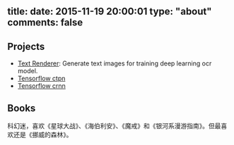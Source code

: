 title:
date: 2015-11-19 20:00:01
type: "about"
comments: false
---

## Projects
- [Text Renderer](https://github.com/Sanster/text_renderer): Generate text images for training deep learning ocr model.
- [Tensorflow ctpn](https://github.com/Sanster/tf_ctpn)
- [Tensorflow crnn](https://github.com/Sanster/tf_crnn)

## Books

科幻迷，喜欢《星球大战》、《海伯利安》、《魔戒》和《银河系漫游指南》。但最喜欢还是《挪威的森林》。
